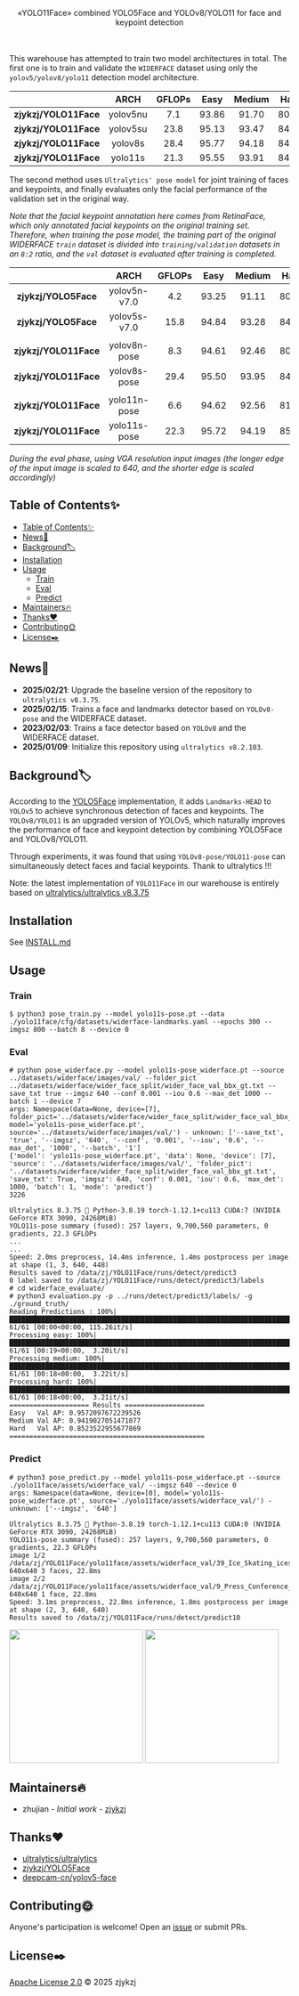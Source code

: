 <!-- <div align="right">
  Language:
    🇺🇸
  <a title="Chinese" href="./README.zh-CN.md">🇨🇳</a>
</div> -->

<div align="center"><a title="" href="https://github.com/zjykzj/YOLO11Face"><img align="center" src="yolo11face/assets/logo/YOLO11Face.png" alt=""></a></div>

<p align="center">
  «YOLO11Face» combined YOLO5Face and YOLOv8/YOLO11 for face and keypoint detection
<br>
<br>
  <a href="https://github.com/RichardLitt/standard-readme"><img src="https://img.shields.io/badge/standard--readme-OK-green.svg?style=flat-square" alt=""></a>
  <a href="https://conventionalcommits.org"><img src="https://img.shields.io/badge/Conventional%20Commits-1.0.0-yellow.svg" alt=""></a>
  <a href="http://commitizen.github.io/cz-cli/"><img src="https://img.shields.io/badge/commitizen-friendly-brightgreen.svg" alt=""></a>
</p>

This warehouse has attempted to train two model architectures in total. The first one is to train and validate the `WIDERFACE` dataset using only the `yolov5/yolov8/yolo11` detection model architecture.

|                       |     ARCH     | GFLOPs | Easy  | Medium | Hard  |
|:---------------------:|:------------:|:------:|:-----:|:------:|:-----:|
| **zjykzj/YOLO11Face** |   yolov5nu   |  7.1   | 93.86 | 91.70  | 80.37 |
| **zjykzj/YOLO11Face** |   yolov5su   |  23.8  | 95.13 | 93.47  | 84.33 |
| **zjykzj/YOLO11Face** |   yolov8s    |  28.4  | 95.77 | 94.18  | 84.54 |
| **zjykzj/YOLO11Face** |   yolo11s    |  21.3  | 95.55 | 93.91  | 84.85 |

The second method uses `Ultralytics' pose model` for joint training of faces and keypoints, and finally evaluates only the facial performance of the validation set in the original way.

*Note that the facial keypoint annotation here comes from RetinaFace, which only annotated facial keypoints on the original training set. Therefore, when training the pose model, the training part of the original WIDERFACE `train` dataset is divided into `training/validation` datasets in an `8:2` ratio, and the `val` dataset is evaluated after training is completed.*

|                       |     ARCH     | GFLOPs | Easy  | Medium | Hard  |
|:---------------------:|:------------:|:------:|:-----:|:------:|:-----:|
| **zjykzj/YOLO5Face**  | yolov5n-v7.0 |  4.2   | 93.25 | 91.11  | 80.33 |
| **zjykzj/YOLO5Face**  | yolov5s-v7.0 |  15.8  | 94.84 | 93.28  | 84.67 |
|                       |              |        |       |        |       |
| **zjykzj/YOLO11Face** | yolov8n-pose |  8.3   | 94.61 | 92.46  | 80.98 |
| **zjykzj/YOLO11Face** | yolov8s-pose |  29.4  | 95.50 | 93.95  | 84.65 |
|                       |              |        |       |        |       |
| **zjykzj/YOLO11Face**  | yolo11n-pose |  6.6   | 94.62 | 92.56  | 81.02 |
| **zjykzj/YOLO11Face**  | yolo11s-pose |  22.3  | 95.72 | 94.19  | 85.24 |

*During the eval phase, using VGA resolution input images (the longer edge of the input image is scaled to 640, and the shorter edge is scaled accordingly)*

## Table of Contents✨

- [Table of Contents✨](#table-of-contents)
- [News🚀](#news)
- [Background🏷](#background)
- [Installation](#installation)
- [Usage](#usage)
  - [Train](#train)
  - [Eval](#eval)
  - [Predict](#predict)
- [Maintainers🔥](#maintainers)
- [Thanks♥️](#thanks️)
- [Contributing🌞](#contributing)
- [License✒️](#license️)

## News🚀

* **2025/02/21**: Upgrade the baseline version of the repository to `ultralytics v8.3.75`.
* **2025/02/15**: Trains a face and landmarks detector based on `YOLOv8-pose` and the WIDERFACE dataset.
* **2023/02/03**: Trains a face detector based on `YOLOv8` and the WIDERFACE dataset.
* **2025/01/09**: Initialize this repository using `ultralytics v8.2.103`.

## Background🏷

According to the [YOLO5Face](https://github.com/zjykzj/YOLO5Face) implementation, it adds `Landmarks-HEAD` to `YOLOv5` to achieve synchronous detection of faces and keypoints. The `YOLOv8/YOLO11` is an upgraded version of YOLOv5, which naturally improves the performance of face and keypoint detection by combining YOLO5Face and YOLOv8/YOLO11.

Through experiments, it was found that using `YOLOv8-pose/YOLO11-pose` can simultaneously detect faces and facial keypoints. Thank to ultralytics !!!

Note: the latest implementation of `YOLO11Face` in our warehouse is entirely based on [ultralytics/ultralytics v8.3.75](https://github.com/ultralytics/ultralytics/releases/tag/v8.3.75)

## Installation

See [INSTALL.md](./yolo8face/docs/INSTALL.md)

## Usage

### Train

```shell
$ python3 pose_train.py --model yolo11s-pose.pt --data ./yolo11face/cfg/datasets/widerface-landmarks.yaml --epochs 300 --imgsz 800 --batch 8 --device 0
```

### Eval

```shell
# python pose_widerface.py --model yolo11s-pose_widerface.pt --source ../datasets/widerface/images/val/ --folder_pict ../datasets/widerface/wider_face_split/wider_face_val_bbx_gt.txt --save_txt true --imgsz 640 --conf 0.001 --iou 0.6 --max_det 1000 --batch 1 --device 7
args: Namespace(data=None, device=[7], folder_pict='../datasets/widerface/wider_face_split/wider_face_val_bbx_gt.txt', model='yolo11s-pose_widerface.pt', source='../datasets/widerface/images/val/') - unknown: ['--save_txt', 'true', '--imgsz', '640', '--conf', '0.001', '--iou', '0.6', '--max_det', '1000', '--batch', '1']
{'model': 'yolo11s-pose_widerface.pt', 'data': None, 'device': [7], 'source': '../datasets/widerface/images/val/', 'folder_pict': '../datasets/widerface/wider_face_split/wider_face_val_bbx_gt.txt', 'save_txt': True, 'imgsz': 640, 'conf': 0.001, 'iou': 0.6, 'max_det': 1000, 'batch': 1, 'mode': 'predict'}
3226

Ultralytics 8.3.75 🚀 Python-3.8.19 torch-1.12.1+cu113 CUDA:7 (NVIDIA GeForce RTX 3090, 24268MiB)
YOLO11s-pose summary (fused): 257 layers, 9,700,560 parameters, 0 gradients, 22.3 GFLOPs
...
...
Speed: 2.0ms preprocess, 14.4ms inference, 1.4ms postprocess per image at shape (1, 3, 640, 448)
Results saved to /data/zj/YOLO11Face/runs/detect/predict3
0 label saved to /data/zj/YOLO11Face/runs/detect/predict3/labels
# cd widerface_evaluate/
# python3 evaluation.py -p ../runs/detect/predict3/labels/ -g ./ground_truth/
Reading Predictions : 100%|███████████████████████████████████████████████████████████████████████████████████████████████████████████████████████████████████████████████████| 61/61 [00:00<00:00, 115.26it/s]
Processing easy: 100%|█████████████████████████████████████████████████████████████████████████████████████████████████████████████████████████████████████████████████████████| 61/61 [00:19<00:00,  3.20it/s]
Processing medium: 100%|███████████████████████████████████████████████████████████████████████████████████████████████████████████████████████████████████████████████████████| 61/61 [00:18<00:00,  3.22it/s]
Processing hard: 100%|█████████████████████████████████████████████████████████████████████████████████████████████████████████████████████████████████████████████████████████| 61/61 [00:18<00:00,  3.21it/s]
==================== Results ====================
Easy   Val AP: 0.9572097672239526
Medium Val AP: 0.9419027051471077
Hard   Val AP: 0.8523522955677869
=================================================
```

### Predict

```shell
# python3 pose_predict.py --model yolo11s-pose_widerface.pt --source ./yolo11face/assets/widerface_val/ --imgsz 640 --device 0
args: Namespace(data=None, device=[0], model='yolo11s-pose_widerface.pt', source='./yolo11face/assets/widerface_val/') - unknown: ['--imgsz', '640']

Ultralytics 8.3.75 🚀 Python-3.8.19 torch-1.12.1+cu113 CUDA:0 (NVIDIA GeForce RTX 3090, 24268MiB)
YOLO11s-pose summary (fused): 257 layers, 9,700,560 parameters, 0 gradients, 22.3 GFLOPs
image 1/2 /data/zj/YOLO11Face/yolo11face/assets/widerface_val/39_Ice_Skating_iceskiing_39_351.jpg: 640x640 3 faces, 22.8ms
image 2/2 /data/zj/YOLO11Face/yolo11face/assets/widerface_val/9_Press_Conference_Press_Conference_9_632.jpg: 640x640 1 face, 22.8ms
Speed: 3.1ms preprocess, 22.8ms inference, 1.8ms postprocess per image at shape (2, 3, 640, 640)
Results saved to /data/zj/YOLO11Face/runs/detect/predict10
```

<p align="left"><img src="yolo11face/assets/predict/9_Press_Conference_Press_Conference_9_632.jpg" height="240"\>  <img src="yolo11face/assets/predict/39_Ice_Skating_iceskiing_39_351.jpg" height="240"\></p>

## Maintainers🔥

* zhujian - *Initial work* - [zjykzj](https://github.com/zjykzj)

## Thanks♥️

* [ultralytics/ultralytics](https://github.com/ultralytics/ultralytics)
* [zjykzj/YOLO5Face](https://github.com/zjykzj/YOLO5Face)
* [deepcam-cn/yolov5-face](https://github.com/deepcam-cn/yolov5-face)

## Contributing🌞

Anyone's participation is welcome! Open an [issue](https://github.com/zjykzj/YOLO11Face/issues) or submit PRs.

## License✒️

[Apache License 2.0](LICENSE) © 2025 zjykzj